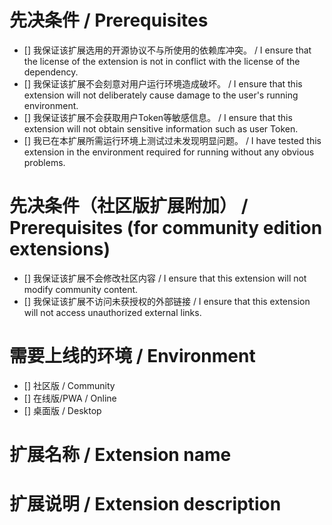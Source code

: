 <!-- PR 名称应为 [扩展添加] xxxxx(扩展名) -->
<!-- PR's title should be [Extension Add] xxxxx(extension name) -->

# 先决条件 / Prerequisites

- [] 我保证该扩展选用的开源协议不与所使用的依赖库冲突。 / I ensure that the license of the extension is not in conflict with the license of the dependency.
- [] 我保证该扩展不会刻意对用户运行环境造成破坏。 / I ensure that this extension will not deliberately cause damage to the user's running environment.
- [] 我保证该扩展不会获取用户Token等敏感信息。 / I ensure that this extension will not obtain sensitive information such as user Token.
- [] 我已在本扩展所需运行环境上测试过未发现明显问题。 / I have tested this extension in the environment required for running without any obvious problems.

# 先决条件（社区版扩展附加） / Prerequisites (for community edition extensions)

- [] 我保证该扩展不会修改社区内容 / I ensure that this extension will not modify community content.
- [] 我保证该扩展不访问未获授权的外部链接 / I ensure that this extension will not access unauthorized external links.

# 需要上线的环境 / Environment

- [] 社区版 / Community
- [] 在线版/PWA / Online
- [] 桌面版 / Desktop

# 扩展名称 / Extension name

<!-- 在这里输入你的扩展名称 -->

# 扩展说明 / Extension description

<!-- 在这里输入你的扩展说明 -->
